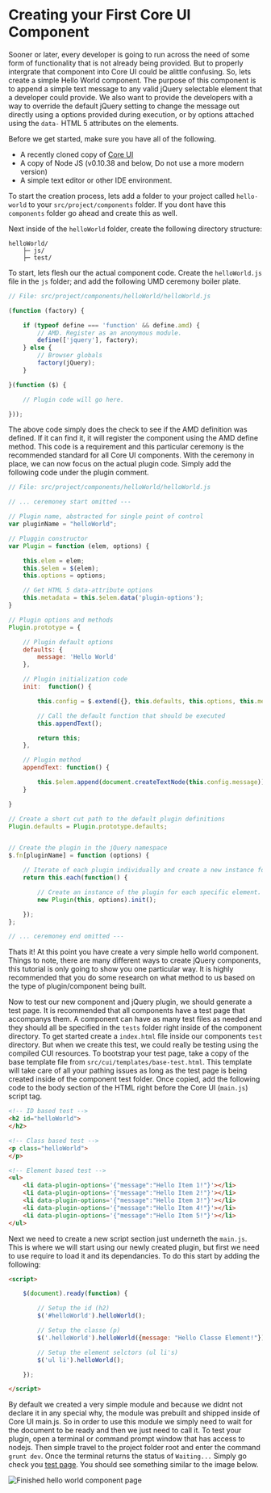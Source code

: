 # Creating your First Core UI Component

Sooner or later, every developer is going to run across the need of some form of functionality that is not already being provided. But to properly intergrate that component into Core UI could be alittle confusing. So, lets create a simple Hello World component. The purpose of this component is to append a simple text message to any valid jQuery selectable element that a developer could provide. We also want to provide the developers with a way to override the default jQuery setting to change the message out directly using a options provided during execution, or by options attached using the `data-` HTML 5 attributes on the elements.

Before we get started, make sure you have all of the following.

- A recently cloned copy of [Core UI](https://github.com/ny/coreui)
- A copy of Node JS (v0.10.38 and below, Do not use a more modern version)
- A simple text editor or other IDE environment.

To start the creation process, lets add a folder to your project called `hello-world` to your `src/project/components` folder. If you dont have this `components` folder go ahead and create this as well.

Next inside of the `helloWorld` folder, create the following directory structure:

```
helloWorld/
    ├─ js/
    ├─ test/
```

To start, lets flesh our the actual component code. Create the `helloWorld.js` file in the `js` folder; and add the following UMD ceremony boiler plate.

```js
// File: src/project/components/helloWorld/helloWorld.js

(function (factory) {

    if (typeof define === 'function' && define.amd) {
        // AMD. Register as an anonymous module.
        define(['jquery'], factory);
    } else {
        // Browser globals
        factory(jQuery);
    }

}(function ($) {

    // Plugin code will go here.

}));
```

The above code simply does the check to see if the AMD definition was defined. If it can find it, it will register the component using the AMD define method. This code is a requirement and this particular ceremony is the recommended standard for all Core UI components. With the ceremony in place, we can now focus on the actual plugin code. Simply add the following code under the plugin comment.

```js
// File: src/project/components/helloWorld/helloWorld.js

// ... ceremoney start omitted ---

// Plugin name, abstracted for single point of control
var pluginName = "helloWorld";

// Pluggin constructor
var Plugin = function (elem, options) {

    this.elem = elem;
    this.$elem = $(elem);
    this.options = options;

    // Get HTML 5 data-attribute options
    this.metadata = this.$elem.data('plugin-options');
}

// Plugin options and methods
Plugin.prototype = {

    // Plugin default options
    defaults: {
        message: 'Hello World'
    },

    // Plugin initialization code
    init:  function() {

        this.config = $.extend({}, this.defaults, this.options, this.metadata);

        // Call the default function that should be executed
        this.appendText();

        return this;
    },

    // Plugin method
    appendText: function() {

        this.$elem.append(document.createTextNode(this.config.message));
    }

}

// Create a short cut path to the default plugin definitions
Plugin.defaults = Plugin.prototype.defaults;


// Create the plugin in the jQuery namespace
$.fn[pluginName] = function (options) {

    // Iterate of each plugin individually and create a new instance for each occurance.
    return this.each(function() {

        // Create an instance of the plugin for each specific element.
        new Plugin(this, options).init();

    });
};

// ... ceremoney end omitted ---


```

Thats it! At this point you have create a very simple hello world component. Things to note, there are many different ways to create jQuery components, this tutorial is only going to show you one particular way. It is highly recommended that you do some research on what method to us based on the type of plugin/component being built.

Now to test our new component and jQuery plugin, we should generate a test page. It is recommended that all components have a test page that accompanys them. A component can have as many test files as needed and they should all be specified in the `tests` folder right inside of the component directory. To get started create a `index.html` file inside our components `test` directory. But when we create this test, we could really be testing using the compiled CUI resources. To bootstrap your test page, take a copy of the base template file from `src/cui/templates/base-test.html`. This template will take care of all your pathing issues as long as the test page is being created inside of the component test folder. Once copied, add the following code to the body section of the HTML right before the Core UI (`main.js`) script tag.

```html
<!-- ID based test -->
<h2 id="helloWorld">
</h2>

<!-- Class based test -->
<p class="helloWorld">
</p>

<!-- Element based test -->
<ul>
    <li data-plugin-options='{"message":"Hello Item 1!"}'></li>
    <li data-plugin-options='{"message":"Hello Item 2!"}'></li>
    <li data-plugin-options='{"message":"Hello Item 3!"}'></li>
    <li data-plugin-options='{"message":"Hello Item 4!"}'></li>
    <li data-plugin-options='{"message":"Hello Item 5!"}'></li>
</ul>

```
Next we need to create a new script section just underneth the `main.js`. This is where we will start using our newly created plugin, but first we need to use require to load it and its dependancies. To do this start by adding the following:

```html
<script>

    $(document).ready(function) {

        // Setup the id (h2)
        $('#helloWorld').helloWorld();

        // Setup the classe (p)
        $('.helloWorld').helloWorld({message: "Hello Classe Element!"});

        // Setup the element selctors (ul li's)
        $('ul li').helloWorld();

    });

</script>
```

By default we created a very simple module and because we didnt not declare it in any special why, the module was prebuilt and shipped inside of Core UI main.js. So in order to use this module we simply need to wait for the document to be ready and then we just need to call it. To test your plugin, open a terminal or command prompt window that has access to nodejs. Then simple travel to the project folder root and enter the command `grunt dev`. Once the terminal returns the status of `Waiting...` Simply go check you [test page](http://localhost:8888/dist/tests/helloWolrd/). You should see something similar to the image below.

![Finished hello world component page](/docs/_includes/images/hello-world-done.png "Finished hello world component page")